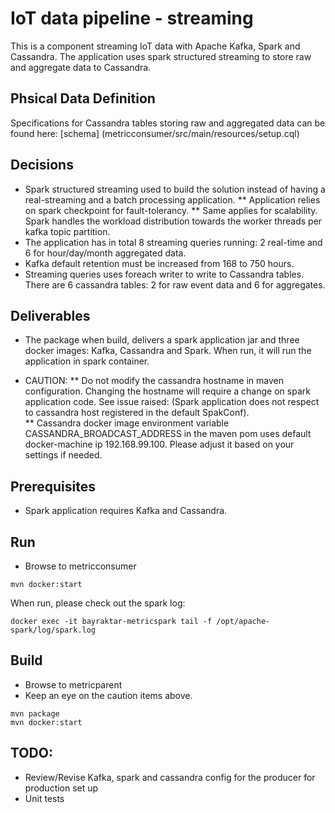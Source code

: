 # IoT data pipeline - streaming

This is a component streaming IoT data with Apache Kafka, Spark and Cassandra. The application uses spark structured streaming to store raw and aggregate data to Cassandra.

## Phsical Data Definition
Specifications for Cassandra tables storing raw and aggregated data can be found here: [schema] (metricconsumer/src/main/resources/setup.cql)

## Decisions
* Spark structured streaming used to build the solution instead of having a real-streaming and a batch processing application. 
** Application relies on spark checkpoint for fault-tolerancy. 
** Same applies for scalability. Spark handles the workload distribution towards the worker threads per kafka topic partition.
* The application has in total 8 streaming queries running: 2 real-time and 6 for hour/day/month aggregated data.
* Kafka default retention must be increased from 168 to 750 hours.
* Streaming queries uses foreach writer to write to Cassandra tables. There are 6 cassandra tables: 2 for raw event data and 6 for aggregates.

## Deliverables
* The package when build, delivers a spark application jar and three docker images: Kafka, Cassandra and Spark. When run, it will run the application in spark container.

* CAUTION: 
** Do not modify the cassandra hostname in maven configuration. Changing the hostname will require a change on spark application code. See issue raised: (Spark application does not respect to cassandra host registered in the default SpakConf).  
** Cassandra docker image environment variable CASSANDRA_BROADCAST_ADDRESS in the maven pom uses default docker-machine ip 192.168.99.100. Please adjust it based on your settings if needed.

## Prerequisites
* Spark application requires Kafka and Cassandra.

## Run
* Browse to metricconsumer
```
mvn docker:start
```

When run, please check out the spark log: 

```
docker exec -it bayraktar-metricspark tail -f /opt/apache-spark/log/spark.log
```

## Build
* Browse to metricparent
* Keep an eye on the caution items above.

```
mvn package
mvn docker:start
```
## TODO: 
* Review/Revise Kafka, spark and cassandra config for the producer for production set up
* Unit tests


